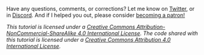 Have any questions, comments, or corrections? Let me know on [Twitter](https://twitter.com/ManuelaXibanya), or in [Discord](https://discord.gg/79mD4R7). And if I helped you out, please consider [becoming a patron!](https://www.patreon.com/teamdogpit)

_This tutorial is licensed under a [Creative Commons Attribution-NonCommercial-ShareAlike 4.0 International License](https://creativecommons.org/licenses/by-nc-sa/4.0/). The code shared with this tutorial is licensed under a [Creative Commons Attribution 4.0 International License](https://creativecommons.org/licenses/by/4.0/)._